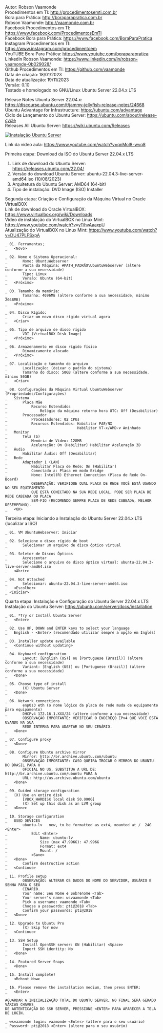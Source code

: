 Autor: Robson Vaamonde<br>
Procedimentos em TI: http://procedimentosemti.com.br<br>
Bora para Prática: http://boraparapratica.com.br<br>
Robson Vaamonde: http://vaamonde.com.br<br>
Facebook Procedimentos em TI: https://www.facebook.com/ProcedimentosEmTi<br>
Facebook Bora para Prática: https://www.facebook.com/BoraParaPratica<br>
Instagram Procedimentos em TI: https://www.instagram.com/procedimentoem<br>
YouTUBE Bora Para Prática: https://www.youtube.com/boraparapratica<br>
LinkedIn Robson Vaamonde: https://www.linkedin.com/in/robson-vaamonde-0b029028/<br>
Github Procedimentos em TI: https://github.com/vaamonde<br>
Data de criação: 18/01/2023<br>
Data de atualização: 19/11/2023<br>
Versão: 0.10<br>
Testado e homologado no GNU/Linux Ubuntu Server 22.04.x LTS

Release Notes Ubuntu Server 22.04.x: https://discourse.ubuntu.com/t/jammy-jellyfish-release-notes/24668<br>
Ubuntu Advantage for Infrastructure: https://ubuntu.com/advantage<br>
Ciclo de Lançamento do Ubuntu Server: https://ubuntu.com/about/release-cycle<br>
Releases All Ubuntu Server: https://wiki.ubuntu.com/Releases

[![Instalação Ubuntu Server](http://img.youtube.com/vi/qnMol8-wvq8/0.jpg)](https://www.youtube.com/watch?v=qnMol8-wvq8 "Instalação Ubuntu Server")

Link da vídeo aula: https://www.youtube.com/watch?v=qnMol8-wvq8

Primeira etapa: Download da ISO do Ubuntu Server 22.04.x LTS

01. Link de download do Ubuntu Server: https://releases.ubuntu.com/22.04/
02. Versão do download Ubuntu Server: ubuntu-22.04.3-live-server-amd64.iso (10/08/2023)
03. Arquitetura do Ubuntu Server: AMD64 (64-bit)
04. Tipo de instalação: DVD Image (ISO) Installer

Segunda etapa: Criação e Configuração da Máquina Virtual no Oracle VirtualBOX<br>
Link de download do Oracle VirtualBOX: https://www.virtualbox.org/wiki/Downloads<br>
Vídeo de instalação do VirtualBOX no Linux Mint: https://www.youtube.com/watch?v=yTihvAaaxpU<br>
Atualização do VirtualBOX no Linux Mint: https://www.youtube.com/watch?v=DU47PLFSxpA

	_ 01. Ferramentas;
	_	<Novo>

	_ 02. Nome e Sistema Operacional:
	_		Nome: UbuntuWebserver
	_		Pasta da Máquina: #PATH_PADRÃO\UbuntuWebserver (altere conforme a sua necessidade)
	_		Tipo: Linux
	_		Versão: Ubuntu (64-bit)
	_	<Próximo>

	_ 03. Tamanho da memória:
	_		Tamanho: 4096MB (altere conforme a sua necessidade, mínimo 2048MB)
	_	<Próximo>

	_ 04. Disco Rígido:
	_		Criar um novo disco rígido virtual agora
	_	<Criar>

	_ 05. Tipo de arquivo de disco rígido
	_		VDI (VirtualBOX Disk Image)
	_	<Próximo>

	_ 06. Armazenamento em disco rígido físico
	_		Dinamicamente alocado
	_	<Próximo>

	_ 07. Localização e tamanho do arquivo
	_		Localização: (deixar o padrão do sistema)
	_		Tamanho do disco: 50GB (altere conforme a sua necessidade, mínimo 50GB)
	_	<Criar>

	_ 08. Configurações da Máquina Virtual UbuntuWebserver (Propriedades/Configurações)
	_	Sistema
	_		Placa Mãe
	_			Recurso Estendidos
	_				Relógio da máquina retorno hora UTC: Off (Desabilitar)
	_		Processador
	_			Processadores: 02 CPUs
	_			Recursos Estendidos: Habilitar PAE/NX
	_			                     Habilitar VT-x/AMD-v Aninhado 
	_	Monitor
	_		Tela (S)
	_			Memória de Vídeo: 128MB
	_			Aceleração: On (Habilitar) Habilitar Aceleração 3D
	_	Áudio
	_		Habilitar Áudio: Off (Desabilitar)
	_	Rede
	_		Adaptador 1 (LAN)
	_			Habilitar Placa de Rede: On (Habilitar)
	_			Conectado a: Placa em modo Bridge
	_			Nome: Intel(R) Ethernet Connection (Placa de Rede On-Board)
				OBSERVAÇÃO: VERIFIQUE QUAL PLACA DE REDE VOCÊ ESTÁ USANDO NO SEU EQUIPAMENTO
				QUE ESTÁ CONECTADO NA SUA REDE LOCAL, PODE SER PLACA DE REDE CABEADA OU PLACA
				SEM-FIO (RECOMENDO SEMPRE PLACA DE REDE CABEADA, MELHOR DESEMPENHO).
	_	<OK>

Terceira etapa: Iniciando a Instalação do Ubuntu Server 22.04.x LTS (localizar a ISO)

	_ 01. VM UbuntuWebserver: Iniciar
	
	_ 02. Selecione o disco rígido de boot
	_ 		Selecionar um arquivo de disco óptico virtual
	
	_ 03. Seletor de Discos Ópticos
	_ 		Acrescentar
	_ 		Selecione o arquivo de disco óptico virtual: ubuntu-22.04.3-live-server-amd64.iso
	_ 	<Abrir>
	
	_ 04. Not Attached
	_ 		Selecionar: ubuntu-22.04.3-live-server-amd64.iso
	_ 	<Escolher>
	_ <Iniciar>

Quarta etapa: Instalação e Configuração do Ubuntu Server 22.04.x LTS<br>
Instalação do Ubuntu Server: https://ubuntu.com/server/docs/installation

	_ 01. *Try or Install Ubuntu Server
	_	<Enter>

	_ 02. Use UP, DOWN and ENTER keys to select your language
	_ 	English - <Enter> (recomendado utilizar sempre a opção em Inglês)
	
	_ 03. Installer update available
	_	<Continue without updating>
	
	_ 04. Keyboard configuration
	_ 		Layout: [English (US)] ou [Portuguese (Brazil)] (altere conforme a sua necessidade)
	_ 		Variant: [English (US)] ou [Portuguese (Brazil)] (altere conforme a sua necessidade)
	_ 	<Done>

	_ 05. Choose type of install
	_		(X) Ubuntu Server
	_	<Done>

	_ 06. Network connections
	_		enp0s3 eth (o nome lógico da placa de rede muda de equipamento para equipamento)
	_		DHCPv4 172.16.1.XXX/24 (altere conforme a sua necessidade)
			OBSERVAÇÃO IMPORTANTE: VERIFICAR O ENDEREÇO IPv4 QUE VOCÊ ESTÁ USANDO NA SUA
			REDE INTERNA PARA ADAPTAR NO SEU CENÁRIO.
	_ 	<Done>
	
	_ 07. Configure proxy
	_	<Done>
	
	_ 08. Configure Ubuntu archive mirror
			Mirror: http://br.archive.ubuntu.com/ubuntu
			OBSERVAÇÃO IMPORTANTE: CASO QUEIRA TROCAR O MIRROR DO UBUNTU DO BRASIL PARA O
			OFICIAL NO US, SUBSTITUA A URL DE: http://br.archive.ubuntu.com/ubuntu PARA A
			URL: http://us.archive.ubuntu.com/ubuntu
	_	<Done>
	
	_ 09. Guided storage configuration
	_	(X) Use an entire disk
	_		[VBOX_HARDISK local disk 50.000G]
	_		(X) Set up this disk as an LVM group
	_	<Done>
	
	_ 10. Storage configuration
	_	USED DEVICES
	_		ubuntu-lv	new, to be formatted as ext4, mounted at /	24G <Enter>
	_			Edit <Enter>
	_				Name: ubuntu-lv
	_				Size (max 47.996G): 47.996G
	_				Format: ext4
	_				Mount: /
	_			<Save>
	_	<Done>
	_		Confirm destructive action
	_	<Continue>
	
	_ 11. Profile setup
			OBSERVAÇÃO: ALTERAR OS DADOS DO NOME DO SERVIDOR, USUÁRIO E SENHA PARA O SEU
			CENÁRIO.
	_ 		Your name: Seu Nome e Sobrenome <Tab>
	_ 		Your server's name: wsvaamonde <Tab>
	_ 		Pick a username: vaamonde <Tab>
	_ 		Choose a passwords: pti@2018 <Tab>
	_ 		Confirm your passwords: pti@2018
	_ 	<Done>
	
	_ 12. Upgrade to Ubuntu Pro
	_		(X) Skip for now
	_	<Continue>
	
	_ 13. SSH Setup
	_ 		Install OpenSSH server: ON (Habilitar) <Space>
	_ 		Import SSH identity: No
	_ 	<Done>
	
	_ 14. Featured Server Snaps
	_	<Done>
	
	_ 15. Install complete!
	_	<Reboot Now>
	
	_ 16. Please remove the installation medium, then press ENTER:
	_	<Enter>

	AGUARDAR A INICIALIZAÇÃO TOTAL DO UBUNTU SERVER, NO FINAL SERÁ GERADO VÁRIAS CHAVES 
	DE AUTENTICAÇÃO DO SSH SERVER, PRESSIONE <ENTER> PARA APARECER A TELA DE LOGIN.

	_ wsvaamonde login: vaamonde <Enter> (altere para o seu usuário)
	_ Password: pti@2018 <Enter> (altere para o seu usuário)